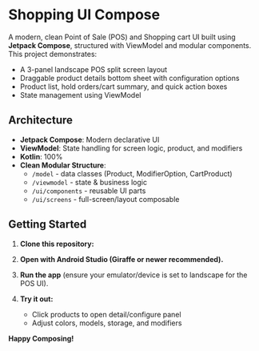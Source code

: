# Shopping UI Compose

A modern, clean Point of Sale (POS) and Shopping cart UI built using **Jetpack Compose**, structured with ViewModel and modular components.  
This project demonstrates:

- A 3-panel landscape POS split screen layout
- Draggable product details bottom sheet with configuration options
- Product list, hold orders/cart summary, and quick action boxes
- State management using ViewModel

## Architecture

- **Jetpack Compose**: Modern declarative UI
- **ViewModel**: State handling for screen logic, product, and modifiers
- **Kotlin**: 100%
- **Clean Modular Structure**:
    - `/model` - data classes (Product, ModifierOption, CartProduct)
    - `/viewmodel` - state & business logic
    - `/ui/components` - reusable UI parts 
    - `/ui/screens` - full-screen/layout composable

## Getting Started

1. **Clone this repository:**

2. **Open with Android Studio (Giraffe or newer recommended).**

3. **Run the app** (ensure your emulator/device is set to landscape for the POS UI).

4. **Try it out:**
    - Click products to open detail/configure panel
    - Adjust colors, models, storage, and modifiers



**Happy Composing!**

